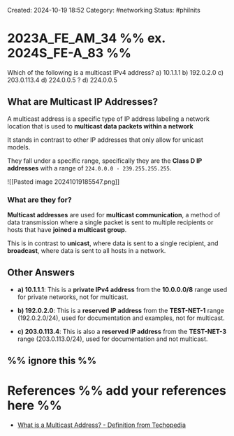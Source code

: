 Created: 2024-10-19 18:52
Category: #networking
Status: #philnits



# 2023A_FE_AM_34 %% ex. 2024S_FE-A_83 %%

Which of the following is a multicast IPv4 address?
a) 10.1.1.1
b) 192.0.2.0
c) 203.0.113.4
d) 224.0.0.5
? 
d) 224.0.0.5

## What are Multicast IP Addresses?

A multicast address is a specific type of IP address labeling a network location that is used to **multicast data packets within a network**

It stands in contrast to other IP addresses that only allow for unicast models.

They fall under a specific range, specifically they are the **Class D IP addresses** with a range of `224.0.0.0 - 239.255.255.255`.

![[Pasted image 20241019185547.png]]

### What are they for?

**Multicast addresses** are used for **multicast communication**, a method of data transmission where a single packet is sent to multiple recipients or hosts that have **joined a multicast group**.

This is in contrast to **unicast**, where data is sent to a single recipient, and **broadcast**, where data is sent to all hosts in a network.

## Other Answers

- **a) 10.1.1.1**: This is a **private IPv4 address** from the **10.0.0.0/8** range used for private networks, not for multicast.
    
- **b) 192.0.2.0**: This is a **reserved IP address** from the **TEST-NET-1** range (192.0.2.0/24), used for documentation and examples, not for multicast.
    
- **c) 203.0.113.4**: This is also a **reserved IP address** from the **TEST-NET-3** range (203.0.113.0/24), used for documentation and not multicast.

%% ignore this %%
---









# References %% add your references here %%
- [What is a Multicast Address? - Definition from Techopedia](https://www.techopedia.com/definition/2444/multicast-address-ip-address)